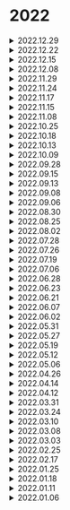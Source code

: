 # 2022

<details>

<summary>2022.12.29</summary>

1️⃣客服系统-跟进记录功能上线：

❇️可按照营销环节进行备注，实现粉丝信息跟进登记

❇️备注信息多号同步，当其余主号接待该粉丝时，将显示已有的粉丝备注。避免对粉丝重复营销、报价不一致等情况



2️⃣客服系统插件端正式停止服务

</details>

<details>

<summary>2022.12.22</summary>

1️⃣客服系统增加支持ins平台（纯翻译版），在后台开启激活码ins平台权限后在桌面端登录即可使用。

2️⃣客服系统后台交互优化，支持打开多个页面&#x20;

3️⃣WhatsApp、LINE、Zalo 公共快捷回复和个人快捷回复支持发送名片

</details>

<details>

<summary>2022.12.15</summary>

1️⃣桌面端TG新增【打开对话】：

通过手机号快速打开联系人、或跟陌生人对话，解决TG官方添加联系人时一直转圈加载等问题



2️⃣管理后台增加【日间/夜间模式切换按钮】

</details>

<details>

<summary>2022.12.08</summary>

1️⃣桌面端翻译支持Ctrl + T只翻译不发送

2️⃣桌面端工具栏增加当前账号粉丝统计

3️⃣桌面端主页支持切换深色模式

4️⃣后台话术管理标题字符上限调整至20

</details>

<details>

<summary>2022.11.29</summary>

1️⃣主管后台-桌面激活码列表：增加分组与列表底部增加当前分组进粉数据总计

2️⃣新版WhatsApp全量发布，覆盖所有用户

3️⃣主管后台：新增素材管理页面，桌面端读取素材管理内容

4️⃣桌面端：新增“公共快捷回复”功能

5️⃣桌面端：支持工单话术、关键词回复、好友自动回复功能

6️⃣素材管理导入兼容易歪歪

</details>

<details>

<summary>2022.11.24</summary>

1️⃣主管后台支持查看多个激活码工单主号明细

2️⃣专用版套餐WhatsApp平台升级，开放所有用户可用

3️⃣新版WhatsApp支持打开指定对话

</details>

<details>

<summary>2022.11.17</summary>

1️⃣新增套餐IP：购买后支持选择导入

</details>

<details>

<summary>2022.11.15</summary>

1️⃣支持批量分享激活码工单明细

</details>

<details>

<summary>2022.11.08</summary>

1️⃣查看重粉页面优化

2️⃣分流链接支持修改文本消息内容

3️⃣桌面端新增【个人快捷回复】

</details>

<details>

<summary>2022.10.25</summary>

1️⃣分流链接接口性能优化

2️⃣删除工单导出报表优化

</details>

<details>

<summary>2022.10.18</summary>

1️⃣工单明细/分享工单增加导出工单历史进粉记录

2️⃣翻译线路优化

</details>

<details>

<summary>2022.10.13</summary>

1️⃣Zalo导出粉丝报表新增生日与性别信息

2️⃣手机端登录主管后台页面优化

</details>

<details>

<summary>2022.10.09</summary>

1️⃣新增智慧宫、Yandex翻译线路

2️⃣专业版套餐用户翻译线路全开

</details>

<details>

<summary>2022.09.28</summary>

1️⃣【粉丝明细】增加“出生日期”字段

2️⃣Zalo新增未读消息提醒

3️⃣新增Zalo进粉计数功能

4️⃣主管后台登录增加谷歌验证码验证

</details>

<details>

<summary>2022.09.15</summary>

1️⃣激活码列表新增“分享激活码”功能

2️⃣后台新增查看行为日志

</details>

<details>

<summary>2022.09.13</summary>

1️⃣桌面端激活码列表支持点击分享

2️⃣激活码列表支持配置“平台列展示”

3️⃣激活码工单明细增加“强制下线”功能

4️⃣工单明细增加“查看重复粉丝”功能

</details>

<details>

<summary>2022.09.08</summary>

1️⃣新增Yandex线路

2️⃣桌面端增加钉钉机器人通知接口

</details>

<details>

<summary>2022.09.06</summary>

1️⃣messenger陌生消息未读提醒

2️⃣桌面端messenger增加进粉计数功能

3️⃣工单分流链接支持messenger工单

</details>

<details>

<summary>2022.08.30</summary>

1️⃣粉丝国家识别支持美国和加拿大

2️⃣翻译线路增加智慧宫

3️⃣分流链接自定义分配增加支持分流LINE和Telegram账号

4️⃣桌面端WS和LINE接收消息发你增加阿拉伯语线路

</details>

<details>

<summary>2022.08.25</summary>

1️⃣桌面端增加人工翻译线路

2️⃣翻译设置支持接收与发送设置不同的线路和自定义源语言

3️⃣桌面端增加未读数提醒

4️⃣粉丝信息增加备注和添加标签功能

</details>

<details>

<summary>2022.08.02</summary>

1️⃣新增桌面端激活码页面导出粉丝列表

</details>

<details>

<summary>2022.07.28</summary>

1️⃣导出粉丝列表增加进粉情况列

2️⃣绑定工单后，营销号禁止在同一设备上重复登录

</details>

<details>

<summary>2022.07.26</summary>

1️⃣桌面端支持查看激活码工单粉丝明细

</details>

<details>

<summary>2022.07.19</summary>

1️⃣新增messenger平台

❇️messenger增加翻译功能

❇️messenger未读聊天数提醒

</details>

<details>

<summary>2022.07.06</summary>

1️⃣新增Zalo平台，支持实时翻译

</details>

<details>

<summary>2022.06.28</summary>

1️⃣桌面端凭条会话列表支持拖动排序

2️⃣桌面端支持免激活登录

</details>

<details>

<summary>2022.06.23</summary>

1️⃣桌面端TG实时同步未读数

2️⃣桌面端增加弹窗公告功能

</details>

<details>

<summary>2022.06.21</summary>

1️⃣群消息支持免费DeepL和免费搜狗线路

</details>

<details>

<summary>2022.06.07</summary>

1️⃣主管端分流链接支持自定义添加分流主号

2️⃣工单粉丝显示粉丝国家信息

</details>

<details>

<summary>2022.06.02</summary>

1️⃣WS和LINE接收消息翻译语种增加菲律宾语、印度语、缅甸语

</details>

<details>

<summary>2022.05.31</summary>

1️⃣工单分流链接支持TG工单

</details>

<details>

<summary>2022.05.27</summary>

1️⃣桌面端激活码显示工单计数内容

2️⃣桌面端激活码列表批量操作增加批量释放离线主号

</details>

<details>

<summary>2022.05.19</summary>

1️⃣桌面端会话列表增加“备注”功能

</details>

<details>

<summary>2022.05.12</summary>

1️⃣桌面端支持多开

</details>

<details>

<summary>2022.05.06</summary>

1️⃣主管端增加批量导出激活码粉丝功能

</details>

<details>

<summary>2022.04.26</summary>

1️⃣插件端进粉检测工单状态与主号状态，异常时退出登录

2️⃣新增telegram平台

</details>

<details>

<summary>2022.04.14</summary>

1️⃣桌面端激活码支持批量停用、启用、删除

</details>

<details>

<summary>2022.04.12</summary>

1️⃣桌面端激活码列表显示工单进粉数和重粉信息

</details>

<details>

<summary>2022.03.31</summary>

1️⃣桌面端激活码列表增加【分享工单列表】功能

</details>

<details>

<summary>2022.03.24</summary>

1️⃣桌面端激活码支持无限制分配端口

</details>

<details>

<summary>2022.03.10</summary>

1️⃣工单管理增加“批量释放离线账号”功能

2️⃣“粉丝明细”支持筛选补录粉丝

</details>

<details>

<summary>2022.03.08</summary>

📣 007出海客服系统4.0来了&#x20;

🚀 现推出桌面端，在原有的功能上支持聚合聊天，至尊会员版优先体验，可在新增的“客户端激活码”模块进行下载和使用。

</details>

<details>

<summary>2022.03.03</summary>

❇️桌面端

Windows 64位和macOS桌面端，激活码登录、WhatsApp和LINE多开聚合聊天



❇️管理端

1️⃣“客户端激活码”支持按工单号搜索

2️⃣“分享工单页”增加“分配详情”

</details>

<details>

<summary>2022.02.25</summary>

1️⃣用户账号可授权开通其他007产品系统

2️⃣“分流链接”支持手动设置优先分配

</details>

<details>

<summary>2022.02.17</summary>

1️⃣“分享工单页”增加“分配设置”功能

</details>

<details>

<summary>2022.01.25</summary>

1️⃣WA插件端增加“发起会话”功能

2️⃣“分享工单页”增加“生成分流链接”功能

</details>

<details>

<summary>2022.01.18</summary>

1️⃣工单明细列表支持多选主号移除工单

2️⃣主管端优化兼容手机端

</details>

<details>

<summary>2022.01.11</summary>

1️⃣“工单管理”导出粉丝明细增加“国家”信息

2️⃣WhatsApp插件端翻译支持复制

</details>

<details>

<summary>2022.01.06</summary>

1️⃣“分享工单页”主号账号增加数据脱敏

</details>

